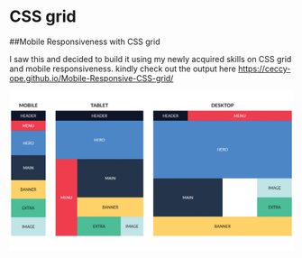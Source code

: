 # CSS grid
 ##Mobile Responsiveness with CSS grid
 
 I saw this and decided to build it using my newly acquired skills on CSS grid and mobile responsiveness.
 kindly check out the output here https://ceccy-ope.github.io/Mobile-Responsive-CSS-grid/
 
 ![My Image](template.jpg)
